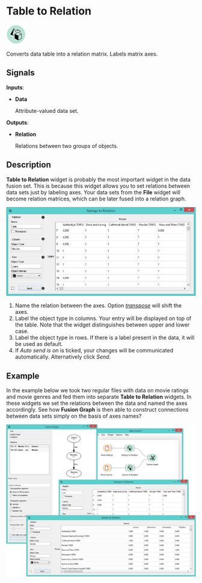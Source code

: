 Table to Relation
=================

![Table to Relation widget icon](icons/table-to-relation.png)

Converts data table into a relation matrix. Labels matrix axes.

Signals
-------

**Inputs**:

- **Data**

  Attribute-valued data set.

**Outputs**:

- **Relation**

  Relations between two groups of objects.

Description
-----------

**Table to Relation** widget is probably the most important widget in the data fusion set.
This is because this widget allows you to set relations between data sets just by labeling
axes. Your data sets from the **File** widget will become relation matrices, which can be
later fused into a relation graph.

![Table to relation widget](images/TableToRelation-stamped.png)

1. Name the relation between the axes. Option [*transpose*](https://en.wikipedia.org/wiki/Transpose)
   will shift the axes.
2. Label the object type in columns. Your entry will be displayed on top of the table. Note that the widget
   distinguishes between upper and lower case.
3. Label the object type in rows. If there is a label present in the data, it will be used as default.
4. If *Auto send is on* is ticked, your changes will be communicated automatically. Alternatively click *Send*.

Example
-------

In the example below we took two regular files with data on movie ratings and movie genres
and fed them into separate **Table to Relation** widgets. In these widgets we set the relations
between the data and named the axes accordingly. See how **Fusion Graph** is then able to construct
connections between data sets simply on the basis of axes names?

<img src="images/TableToRelation-Example.png" alt="image" width="600">
